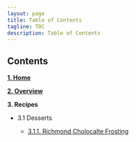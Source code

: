 ```yaml
---
layout: page
title: Table of Contents
tagline: TOC
description: Table of Contents
---
```


## Contents

**[1. Home](index.md)**

**[2. Overview](overview.md)**

**3. Recipes**

  * 3.1 Desserts

      * [3.1.1. Richmond Cholocalte Frosting](./recipes/desserts/richmond.md)

